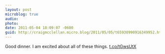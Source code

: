 ```yaml
---
layout: post
microblog: true
audio: 
photo: 
date: 2011-05-04 18:09:07 -0600
guid: http://craigmcclellan.micro.blog/2011/05/05/t65930990916349952.html
---
```

Good dinner. I am excited about all of these things.  [t.co/tGwsUtX](http://t.co/tGwsUtX)
